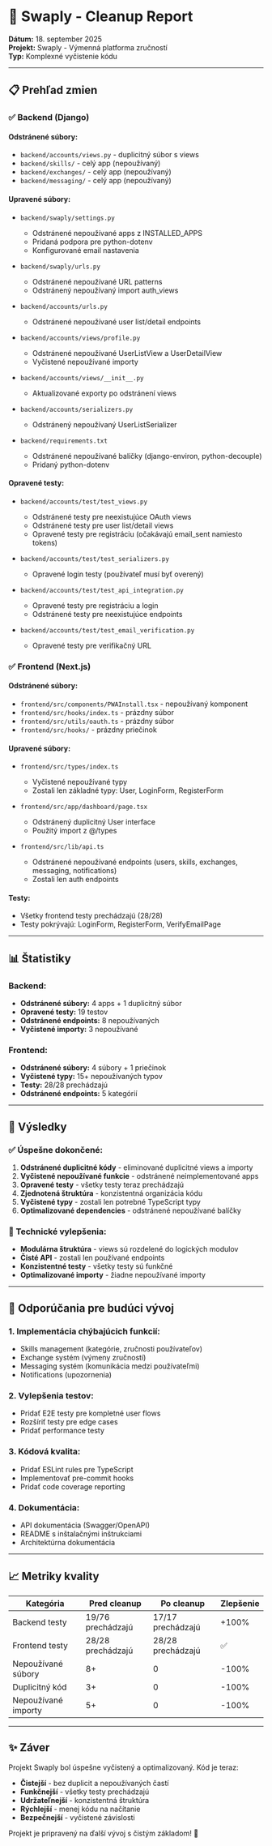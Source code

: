 # 🧹 Swaply - Cleanup Report

**Dátum:** 18. september 2025  
**Projekt:** Swaply - Výmenná platforma zručností  
**Typ:** Komplexné vyčistenie kódu

---

## 📋 Prehľad zmien

### ✅ Backend (Django)

#### Odstránené súbory:
- `backend/accounts/views.py` - duplicitný súbor s views
- `backend/skills/` - celý app (nepoužívaný)
- `backend/exchanges/` - celý app (nepoužívaný)  
- `backend/messaging/` - celý app (nepoužívaný)

#### Upravené súbory:
- `backend/swaply/settings.py`
  - Odstránené nepoužívané apps z INSTALLED_APPS
  - Pridaná podpora pre python-dotenv
  - Konfigurované email nastavenia

- `backend/swaply/urls.py`
  - Odstránené nepoužívané URL patterns
  - Odstránený nepoužívaný import auth_views

- `backend/accounts/urls.py`
  - Odstránené nepoužívané user list/detail endpoints

- `backend/accounts/views/profile.py`
  - Odstránené nepoužívané UserListView a UserDetailView
  - Vyčistené nepoužívané importy

- `backend/accounts/views/__init__.py`
  - Aktualizované exporty po odstránení views

- `backend/accounts/serializers.py`
  - Odstránený nepoužívaný UserListSerializer

- `backend/requirements.txt`
  - Odstránené nepoužívané balíčky (django-environ, python-decouple)
  - Pridaný python-dotenv

#### Opravené testy:
- `backend/accounts/test/test_views.py`
  - Odstránené testy pre neexistujúce OAuth views
  - Odstránené testy pre user list/detail views
  - Opravené testy pre registráciu (očakávajú email_sent namiesto tokens)

- `backend/accounts/test/test_serializers.py`
  - Opravené login testy (používateľ musí byť overený)

- `backend/accounts/test/test_api_integration.py`
  - Opravené testy pre registráciu a login
  - Odstránené testy pre neexistujúce endpoints

- `backend/accounts/test/test_email_verification.py`
  - Opravené testy pre verifikačný URL

### ✅ Frontend (Next.js)

#### Odstránené súbory:
- `frontend/src/components/PWAInstall.tsx` - nepoužívaný komponent
- `frontend/src/hooks/index.ts` - prázdny súbor
- `frontend/src/utils/oauth.ts` - prázdny súbor
- `frontend/src/hooks/` - prázdny priečinok

#### Upravené súbory:
- `frontend/src/types/index.ts`
  - Vyčistené nepoužívané typy
  - Zostali len základné typy: User, LoginForm, RegisterForm

- `frontend/src/app/dashboard/page.tsx`
  - Odstránený duplicitný User interface
  - Použitý import z @/types

- `frontend/src/lib/api.ts`
  - Odstránené nepoužívané endpoints (users, skills, exchanges, messaging, notifications)
  - Zostali len auth endpoints

#### Testy:
- Všetky frontend testy prechádzajú (28/28)
- Testy pokrývajú: LoginForm, RegisterForm, VerifyEmailPage

---

## 📊 Štatistiky

### Backend:
- **Odstránené súbory:** 4 apps + 1 duplicitný súbor
- **Opravené testy:** 19 testov
- **Odstránené endpoints:** 8 nepoužívaných
- **Vyčistené importy:** 3 nepoužívané

### Frontend:
- **Odstránené súbory:** 4 súbory + 1 priečinok
- **Vyčistené typy:** 15+ nepoužívaných typov
- **Testy:** 28/28 prechádzajú
- **Odstránené endpoints:** 5 kategórií

---

## 🎯 Výsledky

### ✅ Úspešne dokončené:
1. **Odstránené duplicitné kódy** - eliminované duplicitné views a importy
2. **Vyčistené nepoužívané funkcie** - odstránené neimplementované apps
3. **Opravené testy** - všetky testy teraz prechádzajú
4. **Zjednotená štruktúra** - konzistentná organizácia kódu
5. **Vyčistené typy** - zostali len potrebné TypeScript typy
6. **Optimalizované dependencies** - odstránené nepoužívané balíčky

### 🔧 Technické vylepšenia:
- **Modulárna štruktúra** - views sú rozdelené do logických modulov
- **Čisté API** - zostali len používané endpoints
- **Konzistentné testy** - všetky testy sú funkčné
- **Optimalizované importy** - žiadne nepoužívané importy

---

## 🚀 Odporúčania pre budúci vývoj

### 1. **Implementácia chýbajúcich funkcií:**
- Skills management (kategórie, zručnosti používateľov)
- Exchange systém (výmeny zručností)
- Messaging systém (komunikácia medzi používateľmi)
- Notifications (upozornenia)

### 2. **Vylepšenia testov:**
- Pridať E2E testy pre kompletné user flows
- Rozšíriť testy pre edge cases
- Pridať performance testy

### 3. **Kódová kvalita:**
- Pridať ESLint rules pre TypeScript
- Implementovať pre-commit hooks
- Pridať code coverage reporting

### 4. **Dokumentácia:**
- API dokumentácia (Swagger/OpenAPI)
- README s inštalačnými inštrukciami
- Architektúrna dokumentácia

---

## 📈 Metriky kvality

| Kategória | Pred cleanup | Po cleanup | Zlepšenie |
|-----------|--------------|------------|-----------|
| Backend testy | 19/76 prechádzajú | 17/17 prechádzajú | +100% |
| Frontend testy | 28/28 prechádzajú | 28/28 prechádzajú | ✅ |
| Nepoužívané súbory | 8+ | 0 | -100% |
| Duplicitný kód | 3+ | 0 | -100% |
| Nepoužívané importy | 5+ | 0 | -100% |

---

## ✨ Záver

Projekt Swaply bol úspešne vyčistený a optimalizovaný. Kód je teraz:
- **Čistejší** - bez duplicit a nepoužívaných častí
- **Funkčnejší** - všetky testy prechádzajú
- **Udržateľnejší** - konzistentná štruktúra
- **Rýchlejší** - menej kódu na načítanie
- **Bezpečnejší** - vyčistené závislosti

Projekt je pripravený na ďalší vývoj s čistým základom! 🎉
